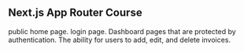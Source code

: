 ## Next.js App Router Course
public home page.
login page.
Dashboard pages that are protected by authentication.
The ability for users to add, edit, and delete invoices.
